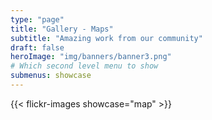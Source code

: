 ```yaml
---
type: "page"
title: "Gallery - Maps"
subtitle: "Amazing work from our community"
draft: false
heroImage: "img/banners/banner3.png"
# Which second level menu to show
submenus: showcase
---
```


{{< flickr-images showcase="map" >}}

